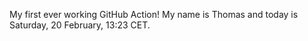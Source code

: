 My first ever working GitHub Action!
My name is Thomas and today is Saturday, 20 February, 13:23 CET. 
